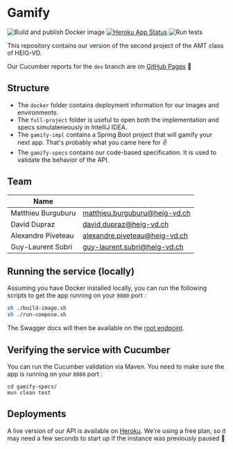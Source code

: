 # Gamify

![Build and publish Docker image](https://github.com/heig-AMT/gamify/workflows/Build%20and%20publish%20Docker%20image/badge.svg?branch=dev)
[![Heroku App Status](http://heroku-shields.herokuapp.com/heig-amt-gamify)](https://heig-amt-gamify.herokuapp.com)
![Run tests](https://github.com/heig-AMT/gamify/workflows/Run%20tests/badge.svg?branch=dev)

This repository contains our version of the second project of the AMT class of HEIG-VD.

Our Cucumber reports for the `dev` branch are on [GitHub Pages](https://heig-amt.github.io/gamify/) :seedling:

## Structure

+ The `docker` folder contains deployment information for our images and environments.
+ The `full-project` folder is useful to open both the implementation and specs simulateneously in IntelliJ IDEA.
+ The `gamify-impl` contains a Spring Boot project that will gamify your next app. That's probably what you came here for :v:
+ The `gamify-specs` contains our code-based specification. It is used to validate the behavior of the API.

## Team

| Name                                   |                                  |
|----------------------------------------|----------------------------------|
| Matthieu Burguburu 					 | matthieu.burguburu@heig-vd.ch    |
| David Dupraz                           | david.dupraz@heig-vd.ch          |
| Alexandre Piveteau 				     | alexandre.piveteau@heig-vd.ch    |
| Guy-Laurent Subri                      | guy-laurent.subri@heig-vd.ch     |

## Running the service (locally)

Assuming you have Docker installed locally, you can run the following scripts to get the app running on your `8080` port :

```bash
sh ./build-image.sh
sh ./run-compose.sh
```

The Swagger docs will then be available on the [root endpoint](http://localhost:8080/).

## Verifying the service with Cucumber

You can run the Cucumber validation via Maven. You need to make sure the app is running on your `8080` port :

```
cd gamify-specs/
mvn clean test
```

## Deployments

A live version of our API is available on [Heroku](https://heig-amt-gamify.herokuapp.com). We're using a free plan, so it may need a few seconds to start up if the instance was previously paused :rocket:
